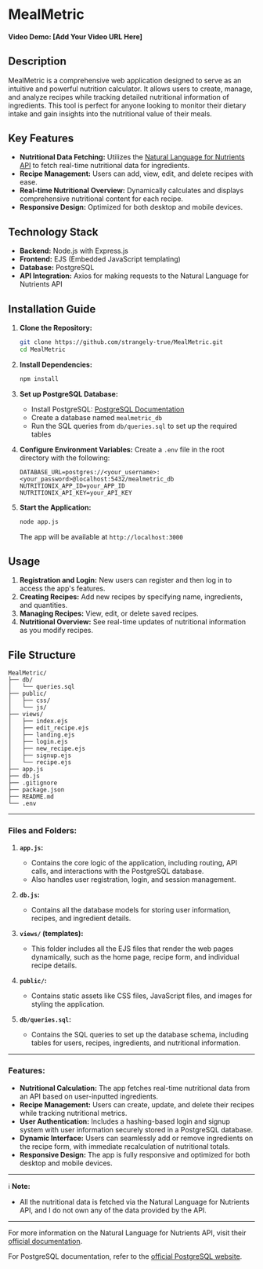 # MealMetric

#### Video Demo: [Add Your Video URL Here]

## Description

MealMetric is a comprehensive web application designed to serve as an intuitive and powerful nutrition calculator. It allows users to create, manage, and analyze recipes while tracking detailed nutritional information of ingredients. This tool is perfect for anyone looking to monitor their dietary intake and gain insights into the nutritional value of their meals.

## Key Features

- **Nutritional Data Fetching:** Utilizes the [Natural Language for Nutrients API](https://docx.syndigo.com/developers/docs/natural-language-for-nutrients) to fetch real-time nutritional data for ingredients.
- **Recipe Management:** Users can add, view, edit, and delete recipes with ease.
- **Real-time Nutritional Overview:** Dynamically calculates and displays comprehensive nutritional content for each recipe.
- **Responsive Design:** Optimized for both desktop and mobile devices.

## Technology Stack

- **Backend:** Node.js with Express.js
- **Frontend:** EJS (Embedded JavaScript templating)
- **Database:** PostgreSQL
- **API Integration:** Axios for making requests to the Natural Language for Nutrients API

## Installation Guide

1. **Clone the Repository:**
   ```bash
   git clone https://github.com/strangely-true/MealMetric.git
   cd MealMetric
   ```

2. **Install Dependencies:**
   ```bash
   npm install
   ```

3. **Set up PostgreSQL Database:**
   - Install PostgreSQL: [PostgreSQL Documentation](https://www.postgresql.org/)
   - Create a database named `mealmetric_db`
   - Run the SQL queries from `db/queries.sql` to set up the required tables

4. **Configure Environment Variables:**
   Create a `.env` file in the root directory with the following:
   ```
   DATABASE_URL=postgres://<your_username>:<your_password>@localhost:5432/mealmetric_db
   NUTRITIONIX_APP_ID=your_APP_ID
   NUTRITIONIX_API_KEY=your_API_KEY
   ```

5. **Start the Application:**
   ```bash
   node app.js
   ```
   The app will be available at `http://localhost:3000`

## Usage

1. **Registration and Login:** New users can register and then log in to access the app's features.
2. **Creating Recipes:** Add new recipes by specifying name, ingredients, and quantities.
3. **Managing Recipes:** View, edit, or delete saved recipes.
4. **Nutritional Overview:** See real-time updates of nutritional information as you modify recipes.

## File Structure

```
MealMetric/
├── db/
│   └── queries.sql
├── public/
│   ├── css/
│   └── js/
├── views/
│   ├── index.ejs
│   ├── edit_recipe.ejs
│   ├── landing.ejs
│   ├── login.ejs
│   ├── new_recipe.ejs
│   ├── signup.ejs
│   └── recipe.ejs
├── app.js
├── db.js
├── .gitignore
├── package.json
├── README.md
└── .env
```


---

### Files and Folders:

1.  **`app.js`:**
    
    -   Contains the core logic of the application, including routing, API calls, and interactions with the PostgreSQL database.
    -   Also handles user registration, login, and session management.
    
2.  **`db.js`:**
    
    -   Contains all the database models for storing user information, recipes, and ingredient details.
    
3.  **`views/` (templates):**
    
    -   This folder includes all the EJS files that render the web pages dynamically, such as the home page, recipe form, and individual recipe details.
    
4.  **`public/`:**
    
    -   Contains static assets like CSS files, JavaScript files, and images for styling the application.
    
5.  **`db/queries.sql`:**
    
    -   Contains the SQL queries to set up the database schema, including tables for users, recipes, ingredients, and nutritional information.


---

### Features:

-   **Nutritional Calculation:** The app fetches real-time nutritional data from an API based on user-inputted ingredients.
-   **Recipe Management:** Users can create, update, and delete their recipes while tracking nutritional metrics.
-   **User Authentication:** Includes a hashing-based login and signup system with user information securely stored in a PostgreSQL database.
-   **Dynamic Interface:** Users can seamlessly add or remove ingredients on the recipe form, with immediate recalculation of nutritional totals.
-   **Responsive Design:** The app is fully responsive and optimized for both desktop and mobile devices.

---

ℹ️ **Note:**

-   All the nutritional data is fetched via the Natural Language for Nutrients API, and I do not own any of the data provided by the API.

---


For more information on the Natural Language for Nutrients API, visit their [official documentation](https://docx.syndigo.com/developers/docs/natural-language-for-nutrients).

For PostgreSQL documentation, refer to the [official PostgreSQL website](https://www.postgresql.org/).